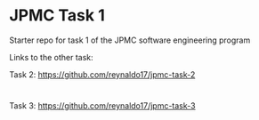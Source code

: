 # JPMC Task 1
Starter repo for task 1 of the JPMC software engineering program

Links to the other task:

Task 2: https://github.com/reynaldo17/jpmc-task-2
#
Task 3: https://github.com/reynaldo17/jpmc-task-3
